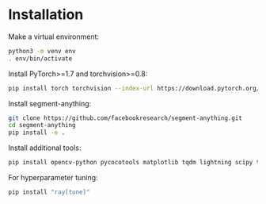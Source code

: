 # Installation
Make a virtual environment:

```bash
python3 -m venv env
. env/bin/activate
```

Install PyTorch>=1.7 and torchvision>=0.8:

```bash
pip install torch torchvision --index-url https://download.pytorch.org/whl/cu113
```

Install segment-anything:

```bash
git clone https://github.com/facebookresearch/segment-anything.git
cd segment-anything
pip install -e .
```

Install additional tools:
```bash
pip install opencv-python pycocotools matplotlib tqdm lightning scipy tensorboard lvis albumentations
```

For hyperparameter tuning:
```bash
pip install "ray[tune]"
```